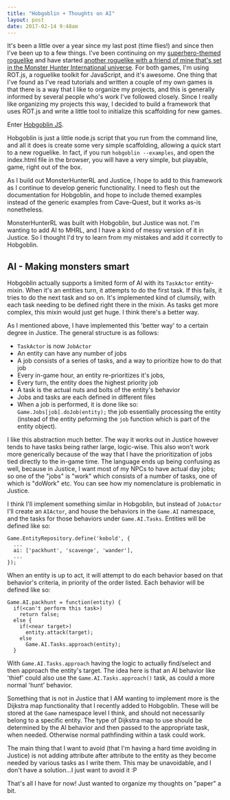 ```yaml
---
title: "Hobgoblin + Thoughts on AI"
layout: post
date: 2017-02-14 9:48am
---
```


It's been a little over a year since my last post (time flies!) and since then I've been up to a few things. I've been continuing on my [superhero-themed roguelike](http://github.com/jakofranko/hero) and have started [another roguelike with a friend of mine that's set in the Monster Hunter International universe](http://github.com/jakofranko/MonsterHunterRL). For both games, I'm using ROT.js, a roguelike toolkit for JavaScript, and it's awesome. One thing that I've found as I've read tutorials and written a couple of my own games is that there is a way that I like to organize my projects, and this is generally informed by several people who's work I've followed closely. Since I really like organizing my projects this way, I decided to build a framework that uses ROT.js and write a little tool to initialize this scaffolding for new games.

Enter [Hobgoblin JS](http://github.com/jakofranko/hobgoblinjs).

Hobgoblin is just a little node.js script that you run from the command line, and all it does is create some very simple scaffolding, allowing a quick start to a new roguelike. In fact, if you run `hobgoblin --examples`, and open the index.html file in the browser, you will have a very simple, but playable, game, right out of the box.

As I build out MonsterHunterRL and Justice, I hope to add to this framework as I continue to develop generic functionality. I need to flesh out the documentation for Hobgoblin, and hope to include themed examples instead of the generic examples from Cave-Quest, but it works as-is nonetheless.

MonsterHunterRL was built with Hobgoblin, but Justice was not. I'm wanting to add AI to MHRL, and I have a kind of messy version of it in Justice. So I thought I'd try to learn from my mistakes and add it correctly to Hobgoblin.

## AI - Making monsters smart

Hobgoblin actually supports a limited form of AI with its `TaskActor` entity-mixin. When it's an entities turn, it attempts to do the first task. If this fails, it tries to do the next task and so on. It's implemented kind of clumsily, with each task needing to be defined right there in the mixin. As tasks get more complex, this mixin would just get huge. I think there's a better way.

As I mentioned above, I have implemented this 'better way' to a certain degree in Justice. The general structure is as follows:

- `TaskActor` is now `JobActor`
- An entity can have any number of jobs
- A job consists of a series of tasks, and a way to prioritize how to do that job
- Every in-game hour, an entity re-prioritizes it's jobs,
- Every turn, the entity does the highest priority job
- A task is the actual nuts and bolts of the entity's behavior
- Jobs and tasks are each defined in different files
- When a job is performed, it is done like so: `Game.Jobs[job].doJob(entity);` the job essentially processing the entity (instead of the entity peforming the `job` function which is part of the entity object).

I like this abstraction much better. The way it works out in Justice however tends to have tasks being rather large, logic-wise. This also won't work more generically because of the way that I have the prioritization of jobs tied directly to the in-game time. The language ends up being confusing as well, because in Justice, I want most of my NPCs to have actual day jobs; so one of the "jobs" is "work" which consists of a number of tasks, one of which is "doWork" etc. You can see how my nomenclature is problematic in Justice.

I think I'll implement something similar in Hobgoblin, but instead of `JobActor` I'll create an `AIActor`, and house the behaviors in the `Game.AI` namespace, and the tasks for those behaviors under `Game.AI.Tasks`. Entities will be defined like so:

```
Game.EntityRepository.define('kobold', {
  ...
  ai: ['packhunt', 'scavenge', 'wander'],
  ...
});
```

When an entity is up to act, it will attempt to do each behavior based on that behavior's criteria, in priority of the order listed. Each behavior will be defined like so:

```
Game.AI.packhunt = function(entity) {
  if(<can't perform this task>)
    return false;
  else {
    if(<near target>)
      entity.attack(target);
    else
      Game.AI.Tasks.approach(entity);
  }
```

With `Game.AI.Tasks.approach` having the logic to actually find/select and then approach the entity's target. The idea here is that an AI behavior like 'thief' could also use the `Game.AI.Tasks.approach()` task, as could a more normal 'hunt' behavior.

Something that is not in Justice that I AM wanting to implement more is the Dijkstra map functionality that I recently added to Hobgoblin. These will be stored at the `Game` namespace level I think, and should not necessarily belong to a specific entity. The type of Dijkstra map to use should be determined by the AI behavior and then passed to the appropriate task, when needed. Otherwise normal pathfinding within a task could work.

The main thing that I want to avoid (that I'm having a hard time avoiding in Justice) is not adding attribute after attribute to the entity as they become needed by various tasks as I write them. This may be unavoidable, and I don't have a solution...I just want to avoid it :P

That's all I have for now! Just wanted to organize my thoughts on "paper" a bit.
